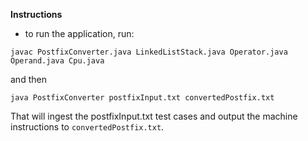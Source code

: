 __Instructions__

- to run the application, run:
```
javac PostfixConverter.java LinkedListStack.java Operator.java Operand.java Cpu.java
```

and then

`java PostfixConverter postfixInput.txt convertedPostfix.txt`

That will ingest the postfixInput.txt test cases and output the machine instructions to `convertedPostfix.txt`.
